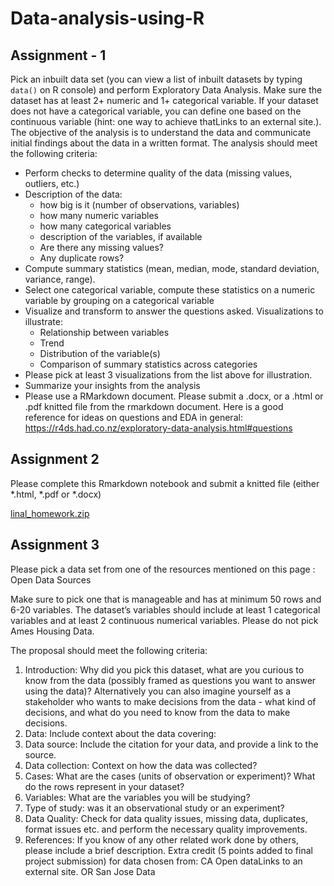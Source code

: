 # Data-analysis-using-R

## Assignment - 1 ##

Pick an inbuilt data set (you can view a list of inbuilt datasets by typing `data()` on R console) and perform Exploratory Data Analysis. Make sure the dataset has at least 2+ numeric and 1+ categorical variable. If your dataset does not have a categorical variable, you can define one based on the continuous variable (hint: one way to achieve thatLinks to an external site.). The objective of the analysis is to understand the data and communicate initial findings about the data in a written format. The analysis should meet the following criteria:

* Perform checks to determine quality of the data (missing values, outliers, etc.) <br>
* Description of the data: <br>
  * how big is it (number of observations, variables) <br>
  * how many numeric variables <br>
  * how many categorical variables <br>
  * description of the variables, if available <br> 
  * Are there any missing values? <br>
  * Any duplicate rows?<br> 
* Compute summary statistics (mean, median, mode, standard deviation, variance, range). 
* Select one categorical variable, compute these statistics on a numeric variable by grouping on a categorical variable
* Visualize and transform to answer the questions asked. Visualizations to illustrate:  
  * Relationship between variables 
  * Trend
  * Distribution of the variable(s)
  * Comparison of summary statistics across categories 
* Please pick at least 3 visualizations from the list above for illustration. 
* Summarize your insights from the analysis
* Please use a RMarkdown document. Please submit a .docx, or a .html or .pdf knitted file from the rmarkdown document.
Here is a good reference for ideas on questions and EDA in general: https://r4ds.had.co.nz/exploratory-data-analysis.html#questions

## Assignment 2 ##

Please complete this Rmarkdown notebook and submit a knitted file (either *.html, *.pdf or *.docx)

[linal_homework.zip](https://github.com/meghnabajoria/Data-analysis-using-R/files/9947166/linal_homework.zip)

## Assignment 3 ##

Please pick a data set from one of the resources mentioned on this page : Open Data Sources

 Make sure to pick one that is manageable and has at minimum 50 rows and 6-20 variables. The dataset’s variables should include  at least 1 categorical variables and at least 2 continuous numerical variables. Please do not pick Ames Housing Data. 

The proposal should meet the following criteria:

1. Introduction: Why did you pick this dataset, what are you curious to know from the data (possibly framed as questions you want to answer using the data)? Alternatively you can also imagine yourself as a stakeholder who wants to make decisions from the data - what kind of decisions, and what do you need to know from the data to make decisions. 
2. Data: Include context about the data covering:
  1. Data source: Include the citation for your data, and provide a link to the source.
  2. Data collection: Context on how the data was collected?
  3. Cases: What are the cases (units of observation or experiment)? What do the rows represent in your dataset?
  4. Variables: What are the variables you will be studying?
  5. Type of study: was it an observational study or an experiment?
3. Data Quality: Check for data quality issues, missing data, duplicates, format issues etc. and perform the necessary quality improvements. 
4. References: If you know of any other related work done by others, please include a brief description. 
Extra credit (5 points added to final project submission) for data chosen from: CA Open dataLinks to an external site. OR  San Jose Data
